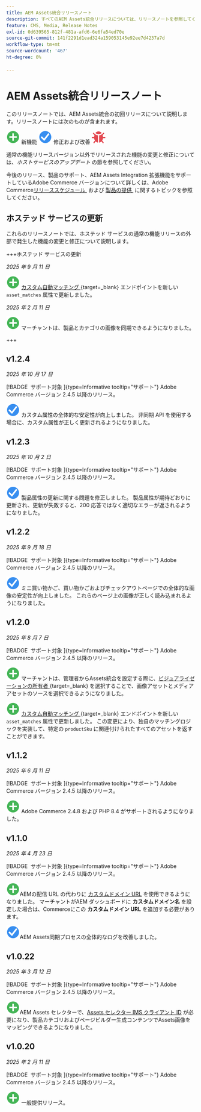 ```yaml
---
title: AEM Assets統合リリースノート
description: すべてのAEM Assets統合リリースについては、リリースノートを参照してください。
feature: CMS, Media, Release Notes
exl-id: 0d639565-812f-481a-afd6-6e6fa54ed70e
source-git-commit: 141f2291d1ead324a159053145e92ee7d4237a7d
workflow-type: tm+mt
source-wordcount: '467'
ht-degree: 0%

---
```


# AEM Assets統合リリースノート

このリリースノートでは、AEM Assets統合の初回リリースについて説明します。リリースノートには次のものが含まれます。

![&#x200B; 新機能 &#x200B;](../assets/new.svg) 新機能
![&#x200B; 修正された問題 &#x200B;](../assets/fix.svg) 修正および改善
![&#x200B; 既知の問題 &#x200B;](../assets/bug.svg)

通常の機能リリースバージョン以外でリリースされた機能の変更と修正については、_ホストサービスのアップデート_ の節を参照してください。

今後のリリース、製品のサポート、AEM Assets Integration 拡張機能をサポートしているAdobe Commerce バージョンについて詳しくは、Adobe Commerce[&#x200B; リリーススケジュール &#x200B;](https://experienceleague.adobe.com/ja/docs/commerce-operations/release/planning/schedule) および [&#x200B; 製品の提供 &#x200B;](https://experienceleague.adobe.com/ja/docs/commerce-operations/release/product-availability) に関するトピックを参照してください。

## ホステッド サービスの更新

これらのリリースノートでは、ホステッド サービスの通常の機能リリースの外部で発生した機能の変更と修正について説明します。

+++ホステッド サービスの更新

_2025 年 9 月 11 日_

![&#x200B; 新しい問題 &#x200B;](../assets/new.svg) [&#x200B; カスタム自動マッチング &#x200B;](https://experienceleague.adobe.com/ja/docs/commerce/aem-assets-integration/synchronize/custom-match){target=_blank} エンドポイントを新しい `asset_matches` 属性で更新しました。

_2025 年 2 月 11 日_

![&#x200B; 新しい問題 &#x200B;](../assets/new.svg) マーチャントは、製品とカテゴリの画像を同期できるようになりました。

+++

## v1.2.4

_2025 年 10 月 17 日_

[!BADGE &#x200B; サポート対象 &#x200B;]{type=Informative tooltip="サポート"} Adobe Commerce バージョン 2.4.5 以降のリリース。

![&#x200B; 問題を修正 &#x200B;](../assets/fix.svg)<!-- Issue ACAP-1155 --> カスタム属性の全体的な安定性が向上しました。 非同期 API を使用する場合に、カスタム属性が正しく更新されるようになりました。

## v1.2.3

_2025 年 10 月 2 日_

[!BADGE &#x200B; サポート対象 &#x200B;]{type=Informative tooltip="サポート"} Adobe Commerce バージョン 2.4.5 以降のリリース。

![&#x200B; 修正された問題 &#x200B;](../assets/fix.svg)<!-- Issue ACAP-1135 --> 製品属性の更新に関する問題を修正しました。 製品属性が期待どおりに更新され、更新が失敗すると、200 応答ではなく適切なエラーが返されるようになりました。

## v1.2.2

_2025 年 9 月 18 日_

[!BADGE &#x200B; サポート対象 &#x200B;]{type=Informative tooltip="サポート"} Adobe Commerce バージョン 2.4.5 以降のリリース。

![&#x200B; 問題を修正 &#x200B;](../assets/fix.svg)<!-- Issue ACAP-1110 --> ミニ買い物かご、買い物かごおよびチェックアウトページでの全体的な画像の安定性が向上しました。 これらのページ上の画像が正しく読み込まれるようになりました。

## v1.2.0

_2025 年 8 月 7 日_

[!BADGE &#x200B; サポート対象 &#x200B;]{type=Informative tooltip="サポート"} Adobe Commerce バージョン 2.4.5 以降のリリース。

![&#x200B; 新しい問題 &#x200B;](../assets/new.svg)<!-- Issue ACAP-1018 --> マーチャントは、管理者からAssets統合を設定する際に、[&#x200B; ビジュアライゼーションの所有者 &#x200B;](https://experienceleague.adobe.com/ja/docs/commerce/aem-assets-integration/get-started/setup-synchronization){target=_blank} を選択することで、画像アセットとメディアアセットのソースを選択できるようになりました。

![&#x200B; 新しい問題 &#x200B;](../assets/new.svg)<!-- Issue ACAP-1078 --> [&#x200B; カスタム自動マッチング &#x200B;](https://experienceleague.adobe.com/ja/docs/commerce/aem-assets-integration/synchronize/custom-match){target=_blank} エンドポイントを新しい `asset_matches` 属性で更新しました。 この変更により、独自のマッチングロジックを実装して、特定の `productSku` に関連付けられたすべてのアセットを返すことができます。

## v1.1.2

_2025 年 6 月 11 日_

[!BADGE &#x200B; サポート対象 &#x200B;]{type=Informative tooltip="サポート"} Adobe Commerce バージョン 2.4.5 以降のリリース。

![&#x200B; 新規問題 &#x200B;](../assets/new.svg)<!-- Issue ACAP-1041 --> Adobe Commerce 2.4.8 および PHP 8.4 がサポートされるようになりました。

## v1.1.0

_2025 年 4 月 23 日_

[!BADGE &#x200B; サポート対象 &#x200B;]{type=Informative tooltip="サポート"} Adobe Commerce バージョン 2.4.5 以降のリリース。

![&#x200B; 新しい問題 &#x200B;](../assets/new.svg)<!-- Issue ACAP-955 -->AEMの配信 URL の代わりに [&#x200B; カスタムドメイン URL](https://experienceleague.adobe.com/ja/docs/commerce/aem-assets-integration/get-started/setup-synchronization#optional-configure-the-custom-domain-url) を使用できるようになりました。 マーチャントがAEM ダッシュボードに **カスタムドメイン名** を設定した場合は、Commerceにこの **カスタムドメイン URL** を追加する必要があります。

![&#x200B; 問題を修正 &#x200B;](../assets/fix.svg)<!-- Issue ACAP-987 -->AEM Assets同期プロセスの全体的なログを改善しました。

## v1.0.22

_2025 年 3 月 12 日_

[!BADGE &#x200B; サポート対象 &#x200B;]{type=Informative tooltip="サポート"} Adobe Commerce バージョン 2.4.5 以降のリリース。

![&#x200B; 新しい問題 &#x200B;](../assets/new.svg)<!-- Issue ACAP-xx -->AEM Assets セレクターで、[Assets セレクター IMS クライアント ID](https://experienceleague.adobe.com/ja/docs/commerce/aem-assets-integration/get-started/setup-synchronization) が必要になり、製品カテゴリおよびページビルダー生成コンテンツでAssets画像をマッピングできるようになりました。

## v1.0.20

_2025 年 2 月 11 日_

[!BADGE &#x200B; サポート対象 &#x200B;]{type=Informative tooltip="サポート"} Adobe Commerce バージョン 2.4.5 以降のリリース。

![&#x200B; 新規 &#x200B;](../assets/new.svg)<!-- Issue ACAP-xx --> 一般提供リリース。
